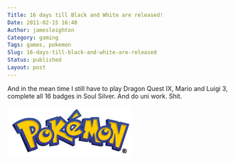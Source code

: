 ```yaml
---
Title: 16 days till Black and White are released!
Date: 2011-02-15 16:48
Author: jamesleighton
Category: gaming
Tags: games, pokemon
Slug: 16-days-till-black-and-white-are-released
Status: published
Layout: post
---
```

And in the mean time I still have to play Dragon Quest IX, Mario and Luigi 3, complete all 16 badges in Soul Silver. And do uni work. Shit.  

![wpid-pokemon-logo-2011-02-15-16-48.jpg](/images/wpid-pokemon-logo-2011-02-15-16-48.jpg)